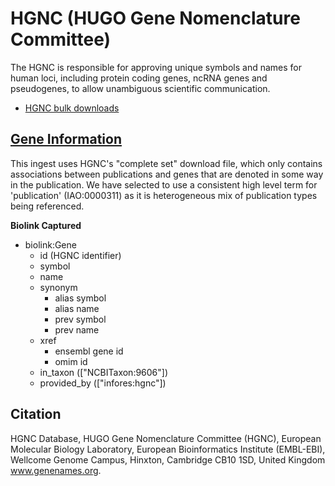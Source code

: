 # HGNC (HUGO Gene Nomenclature Committee)

The HGNC is responsible for approving unique symbols and names for human loci, including protein coding genes, ncRNA genes and pseudogenes, to allow unambiguous scientific communication.

* [HGNC bulk downloads](https://www.genenames.org/download/archive/)

## [Gene Information](#gene)

This ingest uses HGNC's "complete set" download file, which only contains associations between publications and genes that are denoted in some way in the publication. We have selected to use a consistent high level term for 'publication' (IAO:0000311) as it is heterogeneous mix of publication types being referenced. 

__**Biolink Captured**__

* biolink:Gene
    * id (HGNC identifier)
    * symbol
    * name
    * synonym
      * alias symbol
      * alias name
      * prev symbol
      * prev name
    * xref
      * ensembl gene id
      * omim id
    * in_taxon (["NCBITaxon:9606"])
    * provided_by  (["infores:hgnc"])

## Citation

HGNC Database, HUGO Gene Nomenclature Committee (HGNC), European Molecular Biology Laboratory, European Bioinformatics Institute (EMBL-EBI), Wellcome Genome Campus, Hinxton, Cambridge CB10 1SD, United Kingdom www.genenames.org. 